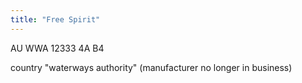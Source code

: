```yaml
---
title: "Free Spirit"
---
```


AU WWA 12333 4A B4

country "waterways authority"
(manufacturer no longer in business)
